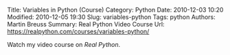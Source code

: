 Title: Variables in Python (Course)
Category: Python
Date: 2010-12-03 10:20
Modified: 2010-12-05 19:30
Slug: variables-python
Tags: python
Authors: Martin Breuss
Summary: Real Python Video Course
Url: https://realpython.com/courses/variables-python/

Watch my video course on _Real Python_.